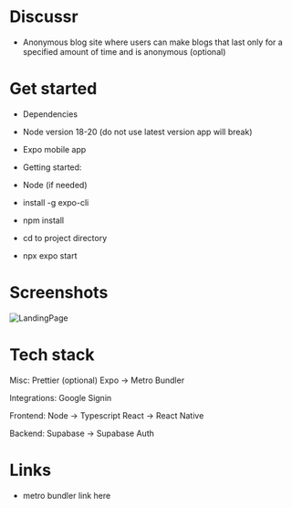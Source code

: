 # Discussr 

- Anonymous blog site where users can make blogs that last only for a specified amount of time and is anonymous (optional)

# Get started

- Dependencies
- Node version 18-20 (do not use latest version app will break)
- Expo mobile app
  
- Getting started:
- Node (if needed)
- install -g expo-cli
- npm install
- cd to project directory
- npx expo start

# Screenshots

![LandingPage](screenshothere)

# Tech stack

Misc:
Prettier (optional)
Expo -> Metro Bundler

Integrations:
Google Signin

Frontend:
Node -> Typescript
React -> React Native

Backend:
Supabase -> Supabase Auth

# Links

- metro bundler link here 
